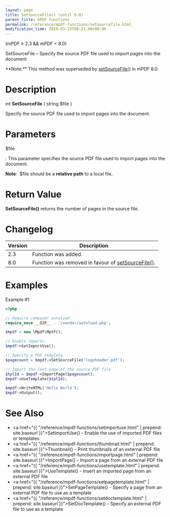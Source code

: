 ```yaml
---
layout: page
title: SetSourceFile() (until 8.0)
parent_title: mPDF functions
permalink: /reference/mpdf-functions/setsourcefile.html
modification_time: 2019-03-25T08:21:00+00:00
---
```


(mPDF &ge; 2.3 && mPDF < 8.0)

SetSourceFile – Specify the source PDF file used to import pages into the document

<div class="alert alert-info" role="alert" markdown="1">
  **Note:** This method was superseded by <a href="{{ "/reference/mpdf-functions/setsourcefile-v8.html" | prepend: site.baseurl }}">setSourceFile()</a> in mPDF 8.0.
</div>

# Description

int **SetSourceFile** ( string <span class="parameter">$file</span> )

Specify the source PDF file used to import pages into the document.

# Parameters

<span class="parameter">$file</span>

: This parameter specifies the source PDF file used to import pages into the document.

  **Note**:  <span class="parameter">$file</span> should be a **relative path** to a local file.

# Return Value

**SetSourceFile()** returns the number of pages in the source file.

# Changelog

<table class="table">
<thead>
<tr>
  <th>Version</th>
  <th>Description</th>
</tr>
</thead>
<tbody>
<tr>
  <td>2.3</td>
  <td>Function was added.</td>
</tr>
<tr>
  <td>8.0</td>
  <td>Function was removed in favour of <a href="{{ "/reference/mpdf-functions/setsourcefile-v8.html" | prepend: site.baseurl }}">setSourceFile()</a>.</td>
</tr>
</tbody>
</table>

# Examples

Example #1

```php
<?php

// Require composer autoload
require_once __DIR__ . '/vendor/autoload.php';

$mpdf = new \Mpdf\Mpdf();

// Enable imports
$mpdf->SetImportUse();

// Specify a PDF template
$pagecount = $mpdf->SetSourceFile('logoheader.pdf');

// Import the last page of the source PDF file
$tplId = $mpdf->ImportPage($pagecount);
$mpdf->UseTemplate($tplId);

$mpdf->WriteHTML('Hello World');
$mpdf->Output();

```

# See Also

* <a href="{{ "/reference/mpdf-functions/setimportuse.html" | prepend: site.baseurl }}">SetImportUse()</a> - Enable the use of imported PDF files or templates
* <a href="{{ "/reference/mpdf-functions/thumbnail.html" | prepend: site.baseurl }}">Thumbnail()</a> - Print thumbnails of an external PDF file
* <a href="{{ "/reference/mpdf-functions/importpage.html" | prepend: site.baseurl }}">ImportPage()</a> - Import a page from an external PDF file
* <a href="{{ "/reference/mpdf-functions/usetemplate.html" | prepend: site.baseurl }}">UseTemplate()</a> - Insert an imported page from an external PDF file
* <a href="{{ "/reference/mpdf-functions/setpagetemplate.html" | prepend: site.baseurl }}">SetPageTemplate()</a> - Specify a page from an external PDF file to use as a template
* <a href="{{ "/reference/mpdf-functions/setdoctemplate.html" | prepend: site.baseurl }}">SetDocTemplate()</a> - Specify an external PDF file to use as a template
